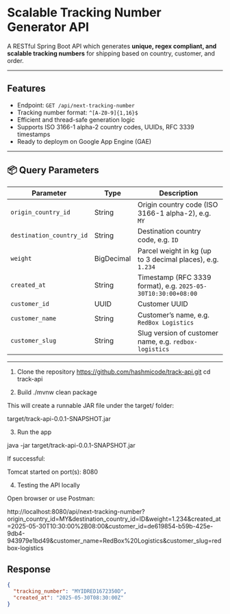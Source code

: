 # Scalable Tracking Number Generator API

A RESTful Spring Boot API which generates **unique, regex compliant, and scalable tracking numbers** for shipping based on country, customer, and order.

---

## Features

- Endpoint: `GET /api/next-tracking-number`
- Tracking number format: `^[A-Z0-9]{1,16}$`
- Efficient and thread-safe generation logic
- Supports ISO 3166-1 alpha-2 country codes, UUIDs, RFC 3339 timestamps
- Ready to deploym on Google App Engine (GAE)

---

## 📦 Query Parameters

| Parameter              | Type        | Description                                               |
|------------------------|-------------|-----------------------------------------------------------|
| `origin_country_id`     | String      | Origin country code (ISO 3166-1 alpha-2), e.g. `MY`       |
| `destination_country_id`| String      | Destination country code, e.g. `ID`                       |
| `weight`                | BigDecimal  | Parcel weight in kg (up to 3 decimal places), e.g. `1.234`|
| `created_at`            | String      | Timestamp (RFC 3339 format), e.g. `2025-05-30T10:30:00+08:00` |
| `customer_id`           | UUID        | Customer UUID                                             |
| `customer_name`         | String      | Customer’s name, e.g. `RedBox Logistics`                  |
| `customer_slug`         | String      | Slug version of customer name, e.g. `redbox-logistics`    |

---




1. Clone the repository
https://github.com/hashmicode/track-api.git
cd track-api

2. Build
./mvnw clean package

This will create a runnable JAR file under the target/ folder:

target/track-api-0.0.1-SNAPSHOT.jar

3. Run the app

java -jar target/track-api-0.0.1-SNAPSHOT.jar

If successful:

Tomcat started on port(s): 8080

4. Testing the API locally 

Open  browser or use Postman:

http://localhost:8080/api/next-tracking-number?origin_country_id=MY&destination_country_id=ID&weight=1.234&created_at=2025-05-30T10:30:00%2B08:00&customer_id=de619854-b59b-425e-9db4-943979e1bd49&customer_name=RedBox%20Logistics&customer_slug=redbox-logistics

## Response

```json
{
  "tracking_number": "MYIDRED1672350D",
  "created_at": "2025-05-30T08:30:00Z"
}
```
